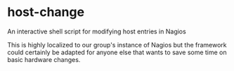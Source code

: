 # host-change
An interactive shell script for modifying host entries in Nagios

This is highly localized to our group's instance of Nagios but the framework could certainly be adapted for anyone else that wants to save some time on basic hardware changes.
